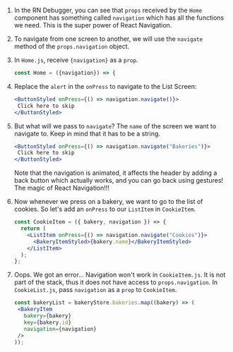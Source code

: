 1. In the RN Debugger, you can see that `props` received by the `Home` component has something called `navigation` which has all the functions we need. This is the super power of React Navigation.

2. To navigate from one screen to another, we will use the `navigate` method of the `props.navigation` object.

3. In `Home.js`, receive `{navigation}` as a `prop`.

   ```jsx
   const Home = ({navigation}) => {
   ```


4. Replace the `alert` in the `onPress` to navigate to the List Screen:

   ```jsx
   <ButtonStyled onPress={() => navigation.navigate()}>
    Click here to skip
   </ButtonStyled>
   ```

5. But what will we pass to `navigate`? The `name` of the screen we want to navigate to. Keep in mind that it has to be a string.

   ```jsx
   <ButtonStyled onPress={() => navigation.navigate("Bakeries")}>
    Click here to skip
   </ButtonStyled>
   ```

   Note that the navigation is animated, it affects the header by adding a back button which actually works, and you can go back using gestures! The magic of React Navigation!!!

6. Now whenever we press on a bakery, we want to go to the list of cookies. So let's add an `onPress` to our `ListItem` in `CookieItem`.

   ```jsx
   const CookieItem = ({ bakery, navigation }) => {
     return (
       <ListItem onPress={() => navigation.navigate("Cookies")}>
         <BakeryItemStyled>{bakery.name}</BakeryItemStyled>
       </ListItem>
     );
   };
   ```

7. Oops. We got an error... Navigation won't work in `CookieItem.js`. It is not part of the stack, thus it does not have access to `props.navigation`. In `CookieList.js`, pass `navigation` as a `prop` to `CookieItem`.

   ```jsx
   const bakeryList = bakeryStore.bakeries.map((bakery) => (
    <BakeryItem 
      bakery={bakery} 
      key={bakery.id} 
      navigation={navigation} 
    />
   ));
   ```
